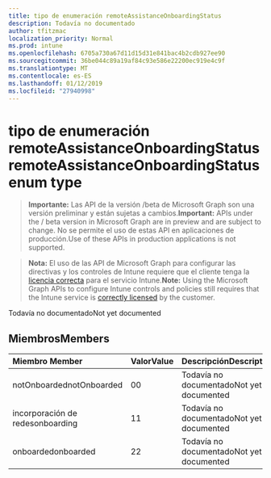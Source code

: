 ```yaml
---
title: tipo de enumeración remoteAssistanceOnboardingStatus
description: Todavía no documentado
author: tfitzmac
localization_priority: Normal
ms.prod: intune
ms.openlocfilehash: 6705a730a67d11d15d31e841bac4b2cdb927ee90
ms.sourcegitcommit: 36be044c89a19af84c93e586e22200ec919e4c9f
ms.translationtype: MT
ms.contentlocale: es-ES
ms.lasthandoff: 01/12/2019
ms.locfileid: "27940998"
---
```

# <a name="remoteassistanceonboardingstatus-enum-type"></a><span data-ttu-id="50dec-103">tipo de enumeración remoteAssistanceOnboardingStatus</span><span class="sxs-lookup"><span data-stu-id="50dec-103">remoteAssistanceOnboardingStatus enum type</span></span>

> <span data-ttu-id="50dec-104">**Importante:** Las API de la versión /beta de Microsoft Graph son una versión preliminar y están sujetas a cambios.</span><span class="sxs-lookup"><span data-stu-id="50dec-104">**Important:** APIs under the / beta version in Microsoft Graph are in preview and are subject to change.</span></span> <span data-ttu-id="50dec-105">No se permite el uso de estas API en aplicaciones de producción.</span><span class="sxs-lookup"><span data-stu-id="50dec-105">Use of these APIs in production applications is not supported.</span></span>

> <span data-ttu-id="50dec-106">**Nota:** El uso de las API de Microsoft Graph para configurar las directivas y los controles de Intune requiere que el cliente tenga la [licencia correcta](https://go.microsoft.com/fwlink/?linkid=839381) para el servicio Intune.</span><span class="sxs-lookup"><span data-stu-id="50dec-106">**Note:** Using the Microsoft Graph APIs to configure Intune controls and policies still requires that the Intune service is [correctly licensed](https://go.microsoft.com/fwlink/?linkid=839381) by the customer.</span></span>

<span data-ttu-id="50dec-107">Todavía no documentado</span><span class="sxs-lookup"><span data-stu-id="50dec-107">Not yet documented</span></span>
## <a name="members"></a><span data-ttu-id="50dec-108">Miembros</span><span class="sxs-lookup"><span data-stu-id="50dec-108">Members</span></span>
|<span data-ttu-id="50dec-109">Miembro	</span><span class="sxs-lookup"><span data-stu-id="50dec-109">Member</span></span>|<span data-ttu-id="50dec-110">Valor</span><span class="sxs-lookup"><span data-stu-id="50dec-110">Value</span></span>|<span data-ttu-id="50dec-111">Descripción</span><span class="sxs-lookup"><span data-stu-id="50dec-111">Description</span></span>|
|:---|:---|:---|
|<span data-ttu-id="50dec-112">notOnboarded</span><span class="sxs-lookup"><span data-stu-id="50dec-112">notOnboarded</span></span>|<span data-ttu-id="50dec-113">0</span><span class="sxs-lookup"><span data-stu-id="50dec-113">0</span></span>|<span data-ttu-id="50dec-114">Todavía no documentado</span><span class="sxs-lookup"><span data-stu-id="50dec-114">Not yet documented</span></span>|
|<span data-ttu-id="50dec-115">incorporación de redes</span><span class="sxs-lookup"><span data-stu-id="50dec-115">onboarding</span></span>|<span data-ttu-id="50dec-116">1</span><span class="sxs-lookup"><span data-stu-id="50dec-116">1</span></span>|<span data-ttu-id="50dec-117">Todavía no documentado</span><span class="sxs-lookup"><span data-stu-id="50dec-117">Not yet documented</span></span>|
|<span data-ttu-id="50dec-118">onboarded</span><span class="sxs-lookup"><span data-stu-id="50dec-118">onboarded</span></span>|<span data-ttu-id="50dec-119">2</span><span class="sxs-lookup"><span data-stu-id="50dec-119">2</span></span>|<span data-ttu-id="50dec-120">Todavía no documentado</span><span class="sxs-lookup"><span data-stu-id="50dec-120">Not yet documented</span></span>|





